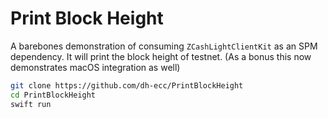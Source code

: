 # Print Block Height

A barebones demonstration of consuming `ZCashLightClientKit` as an SPM dependency. It will print the block height of testnet. (As a bonus this now demonstrates macOS integration as well)


```sh
git clone https://github.com/dh-ecc/PrintBlockHeight
cd PrintBlockHeight
swift run
```
